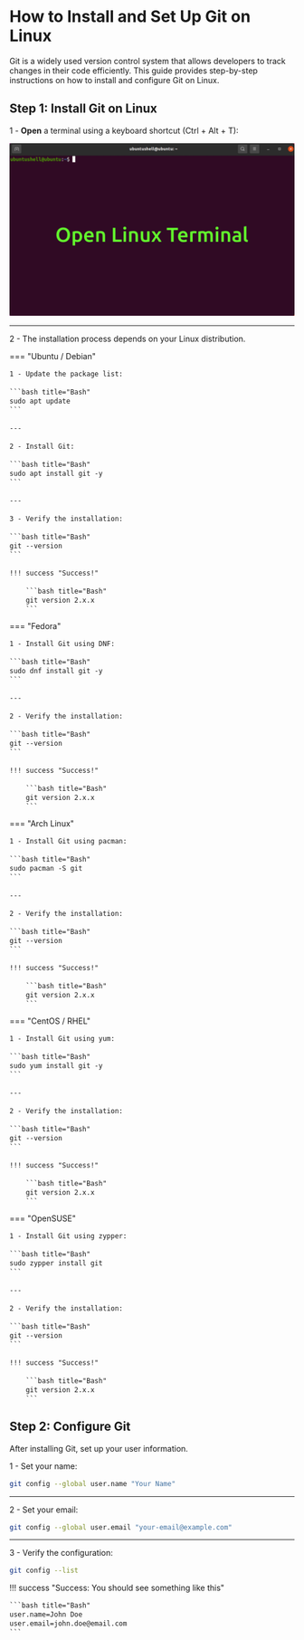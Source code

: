 # How to Install and Set Up Git on Linux

Git is a widely used version control system that allows developers to track changes in their code efficiently. This guide provides step-by-step instructions on how to install and configure Git on Linux.

## Step 1: Install Git on Linux

1 - **Open** a terminal using a keyboard shortcut (Ctrl + Alt + T):

![Linux Terminal](assets/images/open-terminal-linux.png)

---

2 - The installation process depends on your Linux distribution.

=== "Ubuntu / Debian"

    1 - Update the package list:

    ```bash title="Bash"
    sudo apt update
    ```

    ---

    2 - Install Git:

    ```bash title="Bash"
    sudo apt install git -y
    ```

    ---

    3 - Verify the installation:

    ```bash title="Bash"
    git --version
    ```

    !!! success "Success!"

        ```bash title="Bash"
        git version 2.x.x
        ```

=== "Fedora"

    1 - Install Git using DNF:

    ```bash title="Bash"
    sudo dnf install git -y
    ```

    ---

    2 - Verify the installation:

    ```bash title="Bash"
    git --version
    ```

    !!! success "Success!"

        ```bash title="Bash"
        git version 2.x.x
        ```

=== "Arch Linux"

    1 - Install Git using pacman:

    ```bash title="Bash"
    sudo pacman -S git
    ```

    ---

    2 - Verify the installation:

    ```bash title="Bash"
    git --version
    ```

    !!! success "Success!"

        ```bash title="Bash"
        git version 2.x.x
        ```

=== "CentOS / RHEL"

    1 - Install Git using yum:

    ```bash title="Bash"
    sudo yum install git -y
    ```

    ---

    2 - Verify the installation:

    ```bash title="Bash"
    git --version
    ```

    !!! success "Success!"

        ```bash title="Bash"
        git version 2.x.x
        ```

=== "OpenSUSE"

    1 - Install Git using zypper:

    ```bash title="Bash"
    sudo zypper install git
    ```

    ---

    2 - Verify the installation:

    ```bash title="Bash"
    git --version
    ```

    !!! success "Success!"

        ```bash title="Bash"
        git version 2.x.x
        ```

## Step 2: Configure Git

After installing Git, set up your user information.

1 - Set your name:

```bash title="Bash"
git config --global user.name "Your Name"
```

---

2 - Set your email:

```bash title="Bash"
git config --global user.email "your-email@example.com"
```

---

3 - Verify the configuration:

```bash title="Bash"
git config --list
```

!!! success "Success: You should see something like this"

    ```bash title="Bash"
    user.name=John Doe
    user.email=john.doe@email.com
    ```
